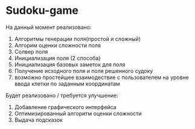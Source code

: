 # Sudoku-game

На данный момент реализовано:
1. Алгоритмы генерации поля(простой и сложный)
2. Алгорим оценки сложности поля
3. Солвер поля
4. Инициализация поля (2 способа)
5. Инициализация базовых заметок для поля
6. Получение исходного поля и поля решенного судоку
7. возможно простейшее взаимодествие с пользователем на уровне ввода клетки по заданным координатам

Будет реализовано / требуется улучшение:
1. Добавление графического интерфейса
2. Оптимизированный алгоритм оценки сложности
3. Выдача подсказок
